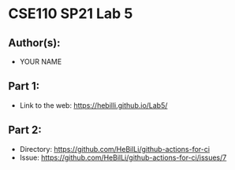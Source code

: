 # CSE110 SP21 Lab 5

## Author(s):
- YOUR NAME

## Part 1:

* Link to the web: https://hebilli.github.io/Lab5/

## Part 2:
* Directory: https://github.com/HeBilLi/github-actions-for-ci
* Issue: https://github.com/HeBilLi/github-actions-for-ci/issues/7